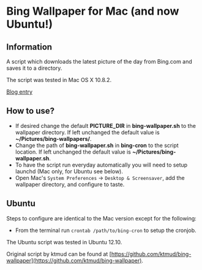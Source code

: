 Bing Wallpaper for Mac (and now Ubuntu!)
========================================

Information
-----------
A script which downloads the latest picture of the day from Bing.com and saves it to a directory.

The script was tested in Mac OS X 10.8.2.

[Blog entry](http://blog.ideasftw.com/bing-desktop-for-mac)

How to use?
-----------
* If desired change the default **PICTURE_DIR** in **bing-wallpaper.sh** to the wallpaper directory. If left unchanged the default value is **~/Pictures/bing-wallpapers/**.
* Change the path of **bing-wallpaper.sh** in **bing-cron** to the script location. If left unchanged the default value is **~/Pictures/bing-wallpaper.sh**.
* To have the script run everyday automatically you will need to setup launchd (Mac only, for Ubuntu see below).
* Open Mac's `System Preferences` -> `Desktop & Screensaver`, add the wallpaper directory, and configure to taste.

Ubuntu
------
Steps to configure are identical to the Mac version except for the following:
* From the terminal run `crontab /path/to/bing-cron` to setup the cronjob.

The Ubuntu script was tested in Ubuntu 12.10.


Original script by ktmud can be found at [https://github.com/ktmud/bing-wallpaper](https://github.com/ktmud/bing-wallpaper).
